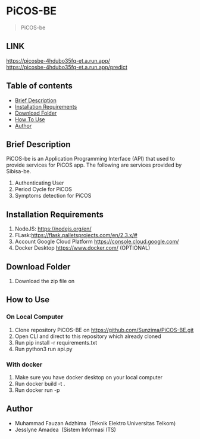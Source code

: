 # PiCOS-BE
> PiCOS-be

## LINK
https://picosbe-4hdubo35fq-et.a.run.app/ </br>
https://picosbe-4hdubo35fq-et.a.run.app/predict </br>

## Table of contents
* [Brief Description](#brief-description)
* [Installation Requirements](#installation-requirements)
* [Download Folder](#download-folder)
* [How To Use](#how-to-use)
* [Author](#author)

## Brief Description
PiCOS-be is an Application Programming Interface (API) that used to provide services for PiCOS app.
The following are services provided by Sibisa-be.
1. Authenticating User
2. Period Cycle for PiCOS
3. Symptoms detection for PiCOS

## Installation Requirements
1. NodeJS: https://nodejs.org/en/
2. FLask:https://flask.palletsprojects.com/en/2.3.x/#
3. Account Google Cloud Platform https://console.cloud.google.com/
4. Docker Desktop https://www.docker.com/ (OPTIONAL)

## Download Folder
1. Download the zip file on 

## How to Use 
### On Local Computer
1. Clone repository PiCOS-BE on https://github.com/Sunzima/PiCOS-BE.git
2. Open CLI and direct to this repository which already cloned
3. Run pip install -r requirements.txt
4. Run python3 run api.py

### With docker
1. Make sure you have docker desktop on your local computer 
2. Run docker build -t  .
3. Run docker run -p 

## Author
* Muhammad Fauzan Adzhima&nbsp;&nbsp;(Teknik Elektro Universitas Telkom)
* Jesslyne Amadea&nbsp;&nbsp;(Sistem Informasi ITS)
